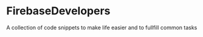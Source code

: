 # FirebaseDevelopers
A collection of code snippets to make life easier and to fullfill common tasks
